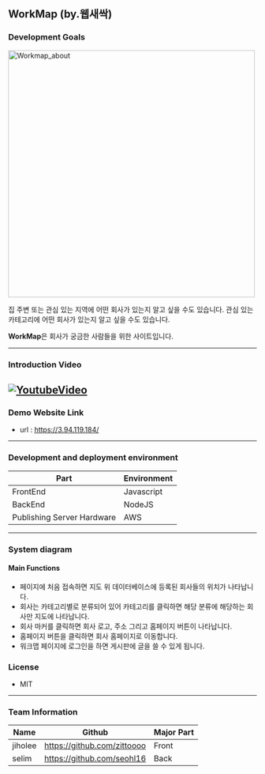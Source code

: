 ## WorkMap (by.웹새싹)

### Development Goals
<img width="500" alt="Workmap_about" src="https://user-images.githubusercontent.com/68208055/141721332-eb76df0b-aeda-4047-ba60-b9a2bfa35dc9.png">


집 주변 또는 관심 있는 지역에 어떤 회사가 있는지 알고 싶을 수도 있습니다. 관심 있는 카테고리에 어떤 회사가 있는지 알고 싶을 수도 있습니다. 

**WorkMap**은 회사가 궁금한 사람들을 위한 사이트입니다. 

---
### Introduction Video 

## [![YoutubeVideo](https://img.youtube.com/vi/nnoyYv_SWco/0.jpg)](https://www.youtube.com/watch?v=nnoyYv_SWco)


### Demo Website Link

- url : https://3.94.119.184/

---

### Development and deployment environment

| Part                       | Environment |
| -------------------------- | ----------- |
| FrontEnd                   | Javascript  |
| BackEnd                    | NodeJS      |
| Publishing Server Hardware | AWS         |


---

### System diagram

#### Main Functions

- 페이지에 처음 접속하면 지도 위 데이터베이스에 등록된 회사들의 위치가 나타납니다. 
- 회사는 카테고리별로 분류되어 있어 카테고리를 클릭하면 해당 분류에 해당하는 회사만 지도에 나타납니다. 
- 회사 마커를 클릭하면 회사 로고, 주소 그리고 홈페이지 버튼이 나타납니다. 
- 홈페이지 버튼을 클릭하면 회사 홈페이지로 이동합니다. 
- 워크맵 페이지에 로그인을 하면 게시판에 글을 쓸 수 있게 됩니다. 
<!-- 
---

#### Page Infomation
1. Home Page
<img src="https://user-images.githubusercontent.com/7png" width="200"> 

|                        |  | 
| --------------- | -----------  |
| Component Path  | [/front/src/pages/homePage/Home.tsx](https://github.com/x)                |
| URL| /               |
| Role                  | R   |

-->


### License

- MIT

---

### Team Information

| Name     | Github                                       | Major Part                                |
| -------- | ------------------------------------------- | -----------------------------------------  | 
| jiholee | https://github.com/zittoooo | Front | 
| selim | https://github.com/seohl16 | Back | 
